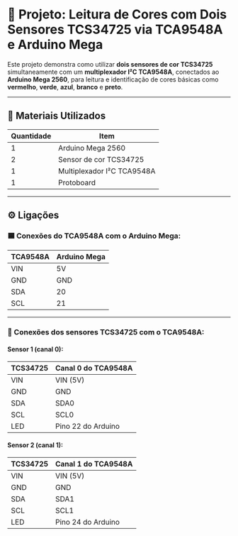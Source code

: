 # 🎨 Projeto: Leitura de Cores com Dois Sensores TCS34725 via TCA9548A e Arduino Mega

Este projeto demonstra como utilizar **dois sensores de cor TCS34725** simultaneamente com um **multiplexador I²C TCA9548A**, conectados ao **Arduino Mega 2560**, para leitura e identificação de cores básicas como **vermelho**, **verde**, **azul**, **branco** e **preto**.

---

## 🔧 Materiais Utilizados

| Quantidade | Item                         |
|------------|------------------------------|
| 1          | Arduino Mega 2560            |
| 2          | Sensor de cor TCS34725       |
| 1          | Multiplexador I²C TCA9548A   |
| 1          | Protoboard                   |

---

## ⚙️ Ligações

### 🟦 Conexões do TCA9548A com o Arduino Mega:

| TCA9548A | Arduino Mega |
|----------|--------------|
| VIN      | 5V           |
| GND      | GND          |
| SDA      | 20           |
| SCL      | 21           |

---

### 🔴 Conexões dos sensores TCS34725 com o TCA9548A:

#### Sensor 1 (canal 0):

| TCS34725 | Canal 0 do TCA9548A |
|----------|---------------------|
| VIN      | VIN (5V)            |
| GND      | GND                 |
| SDA      | SDA0                |
| SCL      | SCL0                |
| LED      | Pino 22 do Arduino  |

#### Sensor 2 (canal 1):

| TCS34725 | Canal 1 do TCA9548A |
|----------|---------------------|
| VIN      | VIN (5V)            |
| GND      | GND                 |
| SDA      | SDA1                |
| SCL      | SCL1                |
| LED      | Pino 24 do Arduino  |
